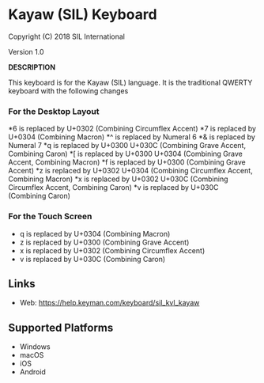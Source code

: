 Kayaw (SIL) Keyboard
=====================

Copyright (C) 2018 SIL International

Version 1.0

__DESCRIPTION__

This keyboard is for the Kayaw (SIL) language.  It is the traditional QWERTY keyboard with the following changes

### For the Desktop Layout
*6 is replaced by U+0302            (Combining Circumflex Accent)
*7 is replaced by U+0304            (Combining Macron)
*^ is replaced by Numeral 6
*&amp; is replaced by Numeral 7
*q is replaced by U+0300 U+030C     (Combining Grave Accent, Combining Caron)
*[ is replaced by U+0300 U+0304     (Combining Grave Accent, Combining Macron)
*f is replaced by U+0300            (Combining Grave Accent)
*z is replaced by U+0302 U+0304     (Combining Circumflex Accent, Combining Macron)
*x is replaced by U+0302 U+030C     (Combining Circumflex Accent, Combining Caron)
*v is replaced by U+030C            (Combining Caron)

### For the Touch Screen
* q is replaced by U+0304 (Combining Macron)
* z is replaced by U+0300 (Combining Grave Accent)
* x is replaced by U+0302 (Combining Circumflex Accent)
* v is replaced by U+030C (Combining Caron)


Links
-----
 * Web: https://help.keyman.com/keyboard/sil_kvl_kayaw

Supported Platforms
-------------------
 * Windows
 * macOS
 * iOS
 * Android
  